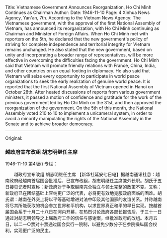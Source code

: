 Title: Vietnamese Government Announces Reorganization, Ho Chi Minh Continues as Chairman
Author:
Date: 1946-11-10
Page: 4
Xinhua News Agency, Yan'an, 7th. According to the Vietnam News Agency: The Vietnamese government, with the approval of the first National Assembly of Vietnam, has announced its reorganization, with Ho Chi Minh continuing as Chairman and Minister of Foreign Affairs. When Ho Chi Minh met with reporters on the 5th, he declared that the new government's policy of striving for complete independence and territorial integrity for Vietnam remains unchanged. He also stated that the new government, based on unity and incorporating a broader range of representatives, will be more effective in overcoming the difficulties facing the government. Ho Chi Minh said that Vietnam will promote friendly relations with France, China, India, and other countries on an equal footing in diplomacy. He also said that Vietnam will seize every opportunity to participate in world peace organizations to seek the early realization of genuine world peace. It is reported that the first National Assembly of Vietnam opened in Hanoi on October 28th. After heated discussions of reports from various government ministers, it passed a motion of confidence and gratitude for the work of the previous government led by Ho Chi Minh on the 31st, and then approved the reorganization of the government. On the 5th of this month, the National Assembly voted 210 to 10 to implement a unicameral system, in order to avoid a minority manipulating the rights of the National Assembly in the Senate and to achieve broader democracy.



<hr /> 

Original: 


### 越政府宣布改组  胡志明继任主席

1946-11-10
第4版()
专栏：

　　越政府宣布改组
    胡志明继任主席
    【新华社延安七日电】据越南通讯社息：越南政府经越南首届国会批准后，已宣布改组，胡志明继任主席兼外长职。胡氏于五日接见记者时宣称：新政府对于争取越南完全独立与领土完整的政策不变。又称：新政府已在团结基础上容纳更广泛的代表，必将更有效地克服政府面临的困难。胡氏谓：越南在外交上将以平等基础增进对法中印及其他国家的友谊关系。并称越南将尽其所能获取的机会参加世界和平机构，以求世界真正和平的早日实现。按越首届国会系于十月二十八日在河内开幕，在热烈讨论政府各部长报告后，于三十一日通过对胡志明领导之上届政府工作的信任与感谢案，继批准政府的改组。本月五日，以二一○票对十票通过国会实行一院制，以避免少数分子在参院操纵国会权利，实现更广泛的民主。
